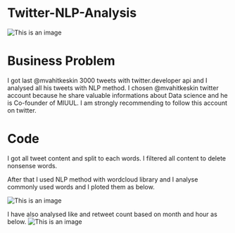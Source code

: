 # Twitter-NLP-Analysis

![This is an image](https://avatars.githubusercontent.com/u/66999539?v=4)

# Business Problem
I got last @mvahitkeskin 3000 tweets with twitter.developer api and I analysed all his tweets with NLP method.
I chosen @mvahitkeskin twitter account because he share valuable informations about Data science and he is Co-founder of MIUUL.
I am strongly recommending to follow this account on twitter.

# Code
I got all tweet content and split to each words. I filtered all content to delete nonsense words.

After that I used NLP method with wordcloud library and I analyse commonly used words and I ploted them as below.

![This is an image]()

I have also analysed like and retweet count based on month and hour as below.
![This is an image]()

